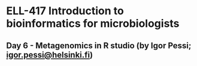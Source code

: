 # ELL-417 Introduction to bioinformatics for microbiologists

## Day 6 - Metagenomics in R studio (by Igor Pessi; igor.pessi@helsinki.fi)




